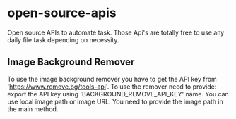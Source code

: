 # open-source-apis
Open source APIs to automate task. Those Api's are totally free to use any daily file task depending on necessity.

## Image Background Remover
To use the image background remover you have to get the API key from 'https://www.remove.bg/tools-api'. To use the remover 
need to provide: export the API key using 'BACKGROUND_REMOVE_API_KEY' name. You can use local image path or image URL. You 
need to provide the image path in the main method.
